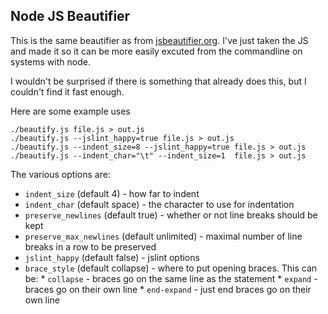 Node JS Beautifier
---------------


This is the same beautifier as from [jsbeautifier.org](http://jsbeautifier.org/).  I've just taken the
JS and made it so it can be more easily excuted from the commandline on
systems with node.

I wouldn't be surprised if there is something that already does this, but
I couldn't find it fast enough.

Here are some example uses

    ./beautify.js file.js > out.js
    ./beautify.js --jslint_happy=true file.js > out.js
    ./beautify.js --indent_size=8 --jslint_happy=true file.js > out.js
    ./beautify.js --indent_char="\t" --indent_size=1  file.js > out.js

The various options are:

 *   `indent_size` \(default 4\) - how far to indent
 *   `indent_char` \(default space\) - the character to use for indentation
 *   `preserve_newlines` \(default true\) - whether or not line breaks should be kept
 *   `preserve_max_newlines` (default unlimited) - maximal number of line breaks in a row to be preserved
 *   `jslint_happy` \(default false\) - jslint options
 *   `brace_style` \(default collapse\) - where to put opening braces.  This can be:
    *   `collapse` - braces go on the same line as the statement
    *   `expand` - braces go on their own line
    *   `end-expand` - just end braces go on their own line
